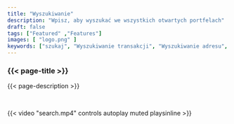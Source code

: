 ```yaml
---
title: "Wyszukiwanie"
description: "Wpisz, aby wyszukać we wszystkich otwartych portfelach"
draft: false
tags: ["Featured" ,"Features"]
images: [ "logo.png" ]
keywords: ["szukaj", "Wyszukiwanie transakcji", "Wyszukiwanie adresu", "portfel"]
---
```






### {{< page-title >}} 
{{< page-description >}} 

<br>



{{< video "search.mp4" controls  autoplay muted playsinline >}}